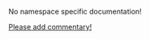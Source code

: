 No namespace specific documentation!

[Please add commentary!](https://github.com/arrdem/grimoire/edit/master/_includes/1.6.0/clojure.java.javadoc/index.md)

